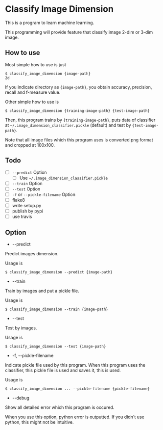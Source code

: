 Classify Image Dimension
==========================

This is a program to learn machine learning.

This programming will provide feature that classify image 2-dim or 3-dim image.

## How to use

Most simple how to use is just

```
$ classify_image_dimension {image-path}
2d
```

If you indicate directory as `{image-path}`, you obtain accuracy, precision,
recall and f-measure value.

Other simple how to use is

```
$ classify_image_dimension {training-image-path} {test-image-path}
```

Then, this program trains by `{training-image-path}`, puts data of classifier
at `~/.image_dimension_classifier.pickle` (default) and test by
`{test-image-path}`.

Note that all image files which this program uses is converted png format
and cropped at 100x100.

## Todo

- [ ] `--predict` Option
    - [ ] Use `~/.image_dimension_classifier.pickle`
- [ ] `--train` Option
- [ ] `--test` Option
- [ ] `-f` or `--pickle-filename` Option
- [ ] flake8
- [ ] write setup.py
- [ ] publish by pypi
- [ ] use travis

## Option

* --predict

Predict images dimension.

Usage is

```
$ classify_image_dimension --predict {image-path}
```

* --train

Train by images and put a pickle file.

Usage is

```
$ classify_image_dimension --train {image-path}
```

* --test

Test by images.

Usage is

```
$ classify_image_dimension --test {image-path}
```

* -f, --pickle-filename

Indicate pickle file used by this program.
When this program uses the classifier, this pickle file is used
and saves it, this is used.

Usage is

```
$ classify_image_dimension ... --pickle-filename {pickle-filename}
```

* --debug

Show all detailed error which this program is occured.

When you use this option, python error is outputted.
If you didn't use python, this might not be intuitive.
